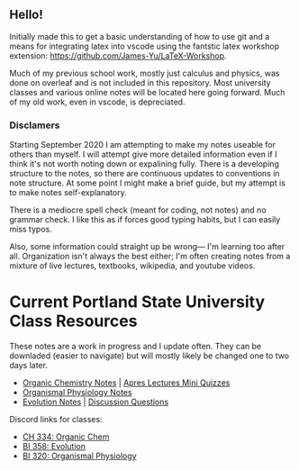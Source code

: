 ## Hello!

Initially made this to get a basic understanding of how to use git and a means for integrating latex into vscode using the fantstic latex workshop extension: https://github.com/James-Yu/LaTeX-Workshop.

Much of my previous school work, mostly just calculus and physics, was done on overleaf and is not included in this repository. Most university classes and various online notes will be located here going forward. Much of my old work, even in vscode, is depreciated. 

### Disclamers
Starting September 2020 I am attempting to make my notes useable for others than myself. I will attempt give more detailed information even if I think it's not worth noting down or expalining fully. There is a developing structure to the notes, so there are continuous updates to conventions in note structure. At some point I might make a brief guide, but my attempt is to make notes self-explanatory.

There is a mediocre spell check (meant for coding, not notes) and no grammar check. I like this as if forces good typing habits, but I can easily miss typos.

Also, some information could straight up be wrong&mdash; I'm learning too after all. Organization isn't always the best either; I'm often creating notes from a mixture of live lectures, textbooks, wikipedia, and youtube videos.

# Current Portland State University Class Resources

These notes are a work in progress and I update often. They can be downladed (easier to navigate) but will mostly likely be changed one to two days later.

* [Organic Chemistry Notes](organic-chemistry/org-chem.pdf) | [Apres Lectures Mini Quizzes](organic-chemistry/apres-lecture-quiz.pdf)
* [Organismal Physiology Notes](organismal-physiology/org-phys.pdf)
* [Evolution Notes](evolution/evolution.pdf) | [Discussion Questions](evolution/discussion-questions.pdf)

Discord links for classes: 
* [CH 334: Organic Chem](https://discord.gg/aVKvN48)
* [BI 358: Evolution](https://discord.gg/Zk8GYGB)
* [BI 320: Organismal Physiology](https://discord.gg/m5dYgGf)